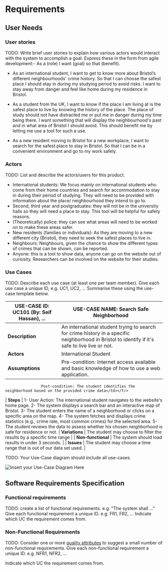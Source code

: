 # Requirements

## User Needs

### User stories
TODO: Write brief user stories to explain how various actors would interact with the system to accomplish a goal.
    Express these in the form from agile development:- As a (role) I want (goal) so that (benefit).

- As an international student, I want to get to know more about Bristol’s different neighbourhoods' crime history. So that I can choose the safest place I should stay in during my studying period to avoid risks. I want to stay away from danger and feel like home during my residence in Bristol.

- As a student from the UK, I want to know if the place I am living at is the safest place to live by knowing the history of the place. The place of study should not have distracted me or put me in danger during my time being there. I want something that will display the neighbourhood's past and in what area of Bristol I should avoid. This should benefit me by letting me use a tool for such a use. 

- As a new resident moving to Bristol for a new workplace, I want to search for the safest place to stay in Bristol. So that I can be in a convenient environment and go to my work safely.


### Actors
TODO: List and describe the actors/users for this product.

-	International students: We focus mainly on international students who come from their home countries and search for accommodation to stay in during their period of studying. They will need to be provided with information about the place/ neighbourhood they intend to go to.
-	Second, third year and postgraduates: they will not be in the university halls so they will need a place to stay. This tool will be helpful for safety reasons.
-	(Theoretically) police: they can see what areas will need to be worked on to make these areas safer.
-	New residents (families or individuals): As they are moving to a new different city (Bristol), they need to seek the safest places to live in.
-	Neighbours: Neighbours, given the chance to show the different types of crimes that can be shown, can be reported. 
-	Anyone: this is a tool to show data, anyone can go on the website out of curiosity. Researchers can be involved on the website for their studies. 


### Use Cases
TODO: Describe each use case (at least one per team member).
    Give each use case a unique ID, e.g. UC1, UC2, ...
    Summarise these using the use-case template below.

| USE-CASE ID: UC101 (By: Seif Hassan), ... | USE-CASE NAME: Search Safe Neighborhood | 
| -------------------------------------- | ------------------- |
| **Description** | An international student trying to search for crime history in a specific neighborhood in Bristol to identify if it's safe to live live or not. |
| **Actors** | International Student |
| **Assumptions** | Pre-condition: Internet access available and basic knowledge of how to use a web application.
                    Post-condition: The student identifies the neighborhood based on the provided crime data</td></tr>
| **Steps** | 1- User Action: The international student navigates to the website's home page.
              2- The system displays a search bar and an interactive map of Bristol.
              3- The student enters the name of a neighborhood or clicks on a specific area on the map.
              4- The system fetches and displays crime statistics (e.g., crime rate, most common crimes) for the selected area.
              5- The student reviews the data to assess whether his chosen neighborhood is safe for residence or not.
| **Variations** | The student may choose to filter the results by a specific time range |
| **Non-functional** | The system should load results in under 3 seconds. |
| **Issues** | The student may choose a time range that is out of our data set used. |


TODO: Your Use-Case diagram should include all use-cases.

![Insert your Use-Case Diagram Here](images/use-case.png)



## Software Requirements Specification
### Functional requirements
TODO: create a list of functional requirements. 
    e.g. "The system shall ..."
    Give each functional requirement a unique ID. e.g. FR1, FR2, ...
    Indicate which UC the requirement comes from.


### Non-Functional Requirements
TODO: Consider one or more [quality attributes](https://en.wikipedia.org/wiki/ISO/IEC_9126) to suggest a small number of non-functional requirements.
Give each non-functional requirement a unique ID. e.g. NFR1, NFR2, ...

Indicate which UC the requirement comes from.
